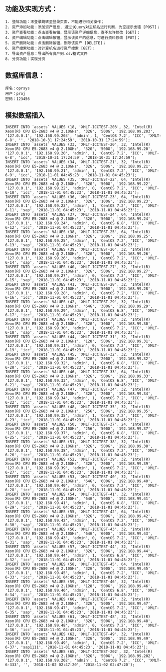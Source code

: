 ## 功能及实现方式：

```
1. 登陆功能：末登录跳转至登录页面，不能进行相关操作；
2. 资产添加功能：添加资产信息, 通过jQuery对主机名进行判断，为空提示出错 [POST]；
3. 资产查看功能：点击查看按钮，显示该资产详细信息，查不允许修改 [GET]；
4. 资产编辑功能：点击编辑按钮，显示该资产的信息，可进行资料修改 [PUT]；
5. 资产删除功能：点击删除按钮，删除该资产 [DELETE]；
6. 资产搜索功能：对计算机名进行资产搜索 [GET]；
7. 导出资产信息：导出所有资产到.csv格式文件
8. 分页功能：实现分页

```
## 数据库信息：
    库名：oprsys
    用户：proj
    密码：123456
## 模拟数据插入
    INSERT INTO `assets` VALUES (18, 'XMLT-ICCTEST-203', 32, 'Intel(R) Xeon(R) CPU E5-2683 v4 @ 2.10GHz', '32G', '500G', '192.168.99.203', '127.0.0.1', '192.168.99.203', 'admin', 1, 'CentOS 7.2', 'ICC', 'XMLT-6-8', '', '2018-10-31 17:24:59', '2018-10-31 17:24:59');
    INSERT INTO `assets` VALUES (33, 'XMLT-ICCTEST-20', 32, 'Intel(R) Xeon(R) CPU E5-2683 v4 @ 2.10GHz', '32G', '500G', '192.168.99.20', '127.0.0.1', '192.168.99.20', 'admin', 1, 'CentOS 7.2', 'ICC', 'XMLT-6-8', 'icc', '2018-10-31 17:24:59', '2018-10-31 17:24:59');
    INSERT INTO `assets` VALUES (34, 'XMLT-ICCTEST-21', 32, 'Intel(R) Xeon(R) CPU E5-2683 v4 @ 2.10GHz', '32G', '500G', '192.168.99.21', '127.0.0.1', '192.168.99.21', 'admin', 1, 'CentOS 7.2', 'ICC', 'XMLT-6-9', 'icc', '2018-11-01 04:45:23', '2018-11-01 04:45:23');
    INSERT INTO `assets` VALUES (35, 'XMLT-ICCTEST-22', 64, 'Intel(R) Xeon(R) CPU E5-2683 v4 @ 2.10GHz', '32G', '500G', '192.168.99.22', '127.0.0.1', '192.168.99.22', 'admin', 0, 'CentOS 7.2', 'ICC', 'XMLT-6-10', 'icc', '2018-11-01 04:45:23', '2018-11-01 04:45:23');
    INSERT INTO `assets` VALUES (36, 'XMLT-ICCTEST-23', 64, 'Intel(R) Xeon(R) CPU E5-2683 v4 @ 2.10GHz', '32G', '100G', '192.168.99.23', '127.0.0.1', '192.168.99.23', 'admin', 1, 'CentOS 7.2', 'ICC', 'XMLT-6-11', 'sap', '2018-11-01 04:45:23', '2018-11-01 04:45:23');
    INSERT INTO `assets` VALUES (37, 'XMLT-ICCTEST-24', 64, 'Intel(R) Xeon(R) CPU E5-2683 v4 @ 2.10GHz', '32G', '500G', '192.168.99.24', '127.0.0.1', '192.168.99.24', 'admin', 0, 'CentOS 6.8', 'ICC', 'XMLT-6-12', 'icc', '2018-11-01 04:45:23', '2018-11-01 04:45:23');
    INSERT INTO `assets` VALUES (38, 'XMLT-ICCTEST-25', 64, 'Intel(R) Xeon(R) CPU E5-2683 v4 @ 2.10GHz', '32G', '200G', '192.168.99.25', '127.0.0.1', '192.168.99.25', 'admin', 1, 'CentOS 7.2', 'ICC', 'XMLT-6-13', 'sap', '2018-11-01 04:45:23', '2018-11-01 04:45:23');
    INSERT INTO `assets` VALUES (39, 'XMLT-ICCTEST-26', 32, 'Intel(R) Xeon(R) CPU E5-2683 v4 @ 2.10GHz', '32G', '500G', '192.168.99.26', '127.0.0.1', '192.168.99.26', 'admin', 1, 'CentOS 7.2', 'ICC', 'XMLT-6-14', 'sap', '2018-11-01 04:45:23', '2018-11-01 04:45:23');
    INSERT INTO `assets` VALUES (40, 'XMLT-ICCTEST-27', 32, 'Intel(R) Xeon(R) CPU E5-2683 v4 @ 2.10GHz', '32G', '500G', '192.168.99.27', '127.0.0.1', '192.168.99.27', 'admin', 0, 'CentOS 7.2', 'ICC', 'XMLT-6-15', 'sap', '2018-11-01 04:45:23', '2018-11-01 04:45:23');
    INSERT INTO `assets` VALUES (41, 'XMLT-ICCTEST-28', 32, 'Intel(R) Xeon(R) CPU E5-2683 v4 @ 2.10GHz', '32G', '500G', '192.168.99.28', '127.0.0.1', '192.168.99.28', 'admin', 0, 'CentOS 7.2', 'ICC', 'XMLT-6-16', 'icc', '2018-11-01 04:45:23', '2018-11-01 04:45:23');
    INSERT INTO `assets` VALUES (42, 'XMLT-ICCTEST-29', 32, 'Intel(R) Xeon(R) CPU E5-2680 v4 @ 2.10GHz', '64G', '300G', '192.168.99.29', '127.0.0.1', '192.168.99.29', 'admin', 1, 'CentOS 6.8', 'ICC', 'XMLT-6-17', 'icc', '2018-11-01 04:45:23', '2018-11-01 04:45:23');
    INSERT INTO `assets` VALUES (43, 'XMLT-ICCTEST-30', 32, 'Intel(R) Xeon(R) CPU E5-2683 v4 @ 2.10GHz', '32G', '300G', '192.168.99.30', '127.0.0.1', '192.168.99.30', 'admin', 1, 'CentOS 7.2', 'ICC', 'XMLT-6-18', 'sap', '2018-11-01 04:45:23', '2018-11-01 04:45:23');
    INSERT INTO `assets` VALUES (44, 'XMLT-ICCTEST-31', 32, 'Intel(R) Xeon(R) CPU E5-2683 v4 @ 2.10GHz', '128', '500G', '192.168.99.31', '127.0.0.1', '192.168.99.31', 'admin', 0, 'CentOS 7.2', 'ICC', 'XMLT-6-19', 'icc', '2018-11-01 04:45:23', '2018-11-01 04:45:23');
    INSERT INTO `assets` VALUES (45, 'XMLT-ICCTEST-32', 32, 'Intel(R) Xeon(R) CPU E5-2680 v4 @ 2.10GHz', '32G', '200G', '192.168.99.32', '127.0.0.1', '192.168.99.32', 'admin', 1, 'CentOS 6.8', 'ICC', 'XMLT-6-20', 'icc', '2018-11-01 04:45:23', '2018-11-01 04:45:23');
    INSERT INTO `assets` VALUES (46, 'XMLT-ICCTEST-33', 64, 'Intel(R) Xeon(R) CPU E5-2683 v4 @ 2.10GHz', '32G', '500G', '192.168.99.33', '127.0.0.1', '192.168.99.33', 'admin', 0, 'CentOS 6.8', 'ICC', 'XMLT-6-21', 'sap', '2018-11-01 04:45:23', '2018-11-01 04:45:23');
    INSERT INTO `assets` VALUES (47, 'XMLT-ICCTEST-34', 32, 'Intel(R) Xeon(R) CPU E5-2683 v4 @ 2.10GHz', '32G', '200G', '192.168.99.34', '127.0.0.1', '192.168.99.34', 'admin', 1, 'CentOS 7.2', 'ICC', 'XMLT-6-22', 'icc', '2018-11-01 04:45:23', '2018-11-01 04:45:23');
    INSERT INTO `assets` VALUES (48, 'XMLT-ICCTEST-35', 32, 'Intel(R) Xeon(R) CPU E5-2683 v4 @ 2.10GHz', '256', '500G', '192.168.99.35', '127.0.0.1', '192.168.99.35', 'admin', 1, 'CentOS 7.2', 'ICC', 'XMLT-6-23', 'icc', '2018-11-01 04:45:23', '2018-11-01 04:45:23');
    INSERT INTO `assets` VALUES (50, 'XMLT-ICCTEST-37', 24, 'Intel(R) Xeon(R) CPU E5-2680 v4 @ 2.10GHz', '256', '500G', '192.168.99.37', '127.0.0.1', '192.168.99.37', 'admin', 0, 'CentOS 6.8', 'ICC', 'XMLT-6-25', 'icc', '2018-11-01 04:45:23', '2018-11-01 04:45:23');
    INSERT INTO `assets` VALUES (51, 'XMLT-ICCTEST-38', 32, 'Intel(R) Xeon(R) CPU E5-2683 v4 @ 2.10GHz', '32G', '500G', '192.168.99.38', '127.0.0.1', '192.168.99.38', 'admin', 1, 'CentOS 7.2', 'ICC', 'XMLT-6-26', 'icc', '2018-11-01 04:45:23', '2018-11-01 04:45:23');
    INSERT INTO `assets` VALUES (52, 'XMLT-ICCTEST-39', 32, 'Intel(R) Xeon(R) CPU E5-2683 v4 @ 2.10GHz', '32G', '200G', '192.168.99.39', '127.0.0.1', '192.168.99.39', 'admin', 1, 'CentOS 7.2', 'ICC', 'XMLT-6-27', 'icc', '2018-11-01 04:45:23', '2018-11-01 04:45:23');
    INSERT INTO `assets` VALUES (53, 'XMLT-ICCTEST-40', 32, 'Intel(R) Xeon(R) CPU E5-2683 v4 @ 2.10GHz', '64G', '600G', '192.168.99.40', '127.0.0.1', '192.168.99.40', 'admin', 0, 'CentOS 7.2', 'ICC', 'XMLT-6-28', 'icc', '2018-11-01 04:45:23', '2018-11-01 04:45:23');
    INSERT INTO `assets` VALUES (54, 'XMLT-ICCTEST-41', 32, 'Intel(R) Xeon(R) CPU E5-2683 v4 @ 2.10GHz', '64G', '500G', '192.168.99.41', '127.0.0.1', '192.168.99.41', 'admin', 1, 'CentOS 6.8', 'ICC', 'XMLT-6-29', 'icc', '2018-11-01 04:45:23', '2018-11-01 04:45:23');
    INSERT INTO `assets` VALUES (55, 'XMLT-ICCTEST-42', 64, 'Intel(R) Xeon(R) CPU E5-2680 v4 @ 2.10GHz', '32G', '500G', '192.168.99.42', '127.0.0.1', '192.168.99.42', 'admin', 1, 'CentOS 7.2', 'ICC', 'XMLT-6-30', 'sap', '2018-11-01 04:45:23', '2018-11-01 04:45:23');
    INSERT INTO `assets` VALUES (56, 'XMLT-ICCTEST-43', 32, 'Intel(R) Xeon(R) CPU E5-2683 v4 @ 2.10GHz', '64G', '600G', '192.168.99.43', '127.0.0.1', '192.168.99.43', 'admin', 0, 'CentOS 7.2', 'ICC', 'XMLT-6-31', 'sap', '2018-11-01 04:45:23', '2018-11-01 04:45:23');
    INSERT INTO `assets` VALUES (57, 'XMLT-ICCTEST-44', 32, 'Intel(R) Xeon(R) CPU E5-2683 v4 @ 2.10GHz', '32G', '500G', '192.168.99.44', '127.0.0.1', '192.168.99.44', 'admin', 1, 'CentOS 6.8', 'ICC', 'XMLT-6-32', 'icc', '2018-11-01 04:45:23', '2018-11-01 04:45:23');
    INSERT INTO `assets` VALUES (58, 'XMLT-ICCTEST-45', 64, 'Intel(R) Xeon(R) CPU E5-2680 v4 @ 2.10GHz', '32G', '500G', '192.168.99.45', '127.0.0.1', '192.168.99.45', 'admin', 1, 'CentOS 7.2', 'ICC', 'XMLT-6-33', 'icc', '2018-11-01 04:45:23', '2018-11-01 04:45:23');
    INSERT INTO `assets` VALUES (59, 'XMLT-ICCTEST-46', 32, 'Intel(R) Xeon(R) CPU E5-2683 v4 @ 2.10GHz', '128', '500G', '192.168.99.46', '127.0.0.1', '192.168.99.46', 'admin', 1, 'CentOS 6.8', 'ICC', 'XMLT-6-34', 'icc', '2018-11-01 04:45:23', '2018-11-01 04:45:23');
    INSERT INTO `assets` VALUES (60, 'XMLT-ICCTEST-47', 32, 'Intel(R) Xeon(R) CPU E5-2683 v4 @ 2.10GHz', '32G', '500G', '192.168.99.47', '127.0.0.1', '192.168.99.47', 'admin', 1, 'CentOS 7.2', 'ICC', 'XMLT-6-35', 'sap', '2018-11-01 04:45:23', '2018-11-01 04:45:23');
    INSERT INTO `assets` VALUES (61, 'XMLT-ICCTEST-48', 32, 'Intel(R) Xeon(R) CPU E5-2683 v4 @ 2.10GHz', '32G', '500G', '192.168.99.48', '127.0.0.1', '192.168.99.48', 'admin', 0, 'CentOS 7.2', 'ICC', 'XMLT-6-36', 'icc', '2018-11-01 04:45:23', '2018-11-01 04:45:23');
    INSERT INTO `assets` VALUES (62, 'XMLT-ICCTEST-49', 32, 'Intel(R) Xeon(R) CPU E5-2683 v4 @ 2.10GHz', '32G', '500G', '192.168.99.49', '127.0.0.1', '192.168.99.49', 'admin', 1, 'CentOS 7.2', 'ICC', 'XMLT-6-37', 'sap1111', '2018-11-01 04:45:23', '2018-11-01 04:45:23');
    INSERT INTO `assets` VALUES (65, 'XMLT-ICCTEST-202', 32, 'Intel(R) Xeon(R) CPU E5-2683 v4 @ 2.10GHz', '32G', '500G', '192.168.99.202', '127.0.0.1', '192.168.99.202', 'admin', 1, 'CentOS 7.2', 'ICC', 'XMLT-6-333', '', '2018-11-02 02:47:20', '2018-11-02 02:47:20');